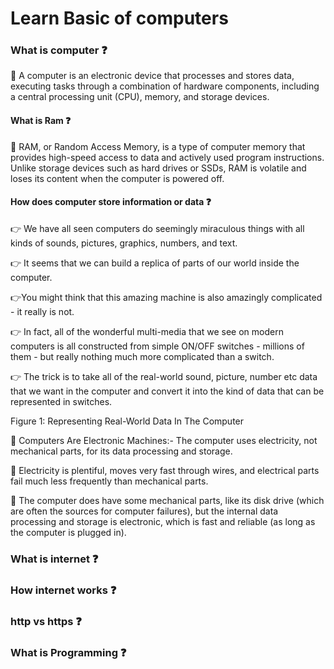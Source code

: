 # Learn Basic of computers

### What is computer ❓

🚀 A computer is an electronic device that processes and stores data, executing tasks through a combination of hardware components, including a central processing unit (CPU), memory, and storage devices.

#### What is Ram ❓

🚀 RAM, or Random Access Memory, is a type of computer memory that provides high-speed access to data and actively used program instructions. Unlike storage devices such as hard drives or SSDs, RAM is volatile and loses its content when the computer is powered off.

#### How does computer store information or data ❓

👉 We have all seen computers do seemingly miraculous things with all kinds of sounds, pictures, graphics, numbers, and text.

👉 It seems that we can build a replica of parts of our world inside the computer.

👉You might think that this amazing machine is also amazingly complicated - it really is not.

👉 In fact, all of the wonderful multi-media that we see on modern computers is all constructed from simple ON/OFF switches - millions of them - but really nothing much more complicated than a switch.

👉 The trick is to take all of the real-world sound, picture, number etc data that we want in the computer and convert it into the kind of data that can be represented in switches.

Figure 1: Representing Real-World Data In The Computer

🚀 Computers Are Electronic Machines:- The computer uses electricity, not mechanical parts, for its data processing and storage.

🚀 Electricity is plentiful, moves very fast through wires, and electrical parts fail much less frequently than mechanical parts.

🚀 The computer does have some mechanical parts, like its disk drive (which are often the sources for computer failures), but the internal data processing and storage is electronic, which is fast and reliable (as long as the computer is plugged in).

### What is internet ❓

### How internet works ❓

### http vs https ❓

### What is Programming ❓
